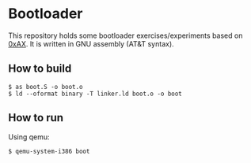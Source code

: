 # Bootloader
This repository holds some bootloader exercises/experiments based on [0xAX](https://github.com/0xAX/linux-insides). It is written in GNU assembly (AT&T syntax).

## How to build
```
$ as boot.S -o boot.o
$ ld --oformat binary -T linker.ld boot.o -o boot 
```

## How to run
Using qemu:
```
$ qemu-system-i386 boot
```

